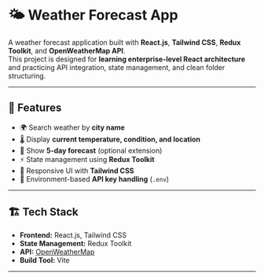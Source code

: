 # 🌤️ Weather Forecast App

A weather forecast application built with **React.js**, **Tailwind CSS**, **Redux Toolkit**, and **OpenWeatherMap API**.  
This project is designed for **learning enterprise-level React architecture** and practicing API integration, state management, and clean folder structuring.

---

## 🚀 Features

- 🌍 Search weather by **city name**  
- 🌡️ Display **current temperature, condition, and location**  
- 📅 Show **5-day forecast** (optional extension)  
- ⚡ State management using **Redux Toolkit**  
- 🎨 Responsive UI with **Tailwind CSS**  
- 🔑 Environment-based **API key handling** (`.env`)  

---

## 🏗️ Tech Stack

- **Frontend:** React.js, Tailwind CSS  
- **State Management:** Redux Toolkit  
- **API:** [OpenWeatherMap](https://openweathermap.org/api)  
- **Build Tool:** Vite

---

